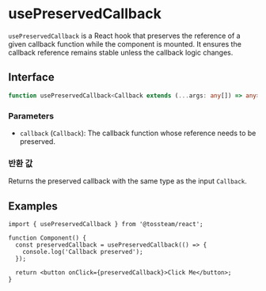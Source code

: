# usePreservedCallback

`usePreservedCallback` is a React hook that preserves the reference of a given callback function while the component is mounted. It ensures the callback reference remains stable unless the callback logic changes.

## Interface

```ts
function usePreservedCallback<Callback extends (...args: any[]) => any>(callback: Callback): Callback;
```

### Parameters

- `callback` (`Callback`): The callback function whose reference needs to be preserved.

### 반환 값

Returns the preserved callback with the same type as the input `Callback`.

## Examples

```tsx
import { usePreservedCallback } from '@tossteam/react';

function Component() {
  const preservedCallback = usePreservedCallback(() => {
    console.log('Callback preserved');
  });

  return <button onClick={preservedCallback}>Click Me</button>;
}
```
